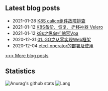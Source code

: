 
## Latest blog posts
- 2021-01-28 [K8S calico组件故障排查](https://opscloud.vip/2021/01/28/k8s:calico%E7%BB%84%E4%BB%B6%E6%95%85%E9%9A%9C%E6%8E%92%E6%9F%A5/)
- 2021-01-12 [K8S备份、恢复、迁移神器 Velero](https://opscloud.vip/2021/01/12/K8S%E5%A4%87%E4%BB%BD%E3%80%81%E6%81%A2%E5%A4%8D%E3%80%81%E8%BF%81%E7%A7%BB%E7%A5%9E%E5%99%A8%20Velero/)
- 2021-01-12 [k8s之纵向扩缩容Vpa](https://opscloud.vip/2021/01/12/k8s%E4%B9%8B%E7%BA%B5%E5%90%91%E6%89%A9%E7%BC%A9%E5%AE%B9vpa/)
- 2020-12-31 [01. GO之从零实现Web框架](https://opscloud.vip/2020/12/31/01.%20GO%E4%B9%8B%E4%BB%8E%E9%9B%B6%E5%AE%9E%E7%8E%B0Web%E6%A1%86%E6%9E%B6/)
- 2020-12-04 [etcd-operator的部署及使用](https://opscloud.vip/2020/12/04/etcd-operator%E7%9A%84%E9%83%A8%E7%BD%B2%E5%8F%8A%E4%BD%BF%E7%94%A8/)

[>>> More blog posts](https://opscloud.vip/archives/)

## Statistics
![Anurag's github stats](https://github-readme-stats.vercel.app/api?username=evenno&show_icons=true&theme=dark)
![Lang](https://github-readme-stats.vercel.app/api/top-langs/?username=evenno&hide=ipynb,html&layout=compact)
